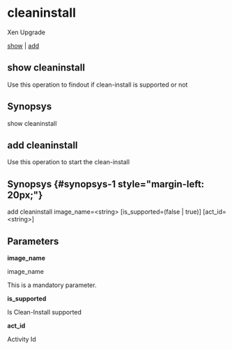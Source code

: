 # cleaninstall

Xen Upgrade

[show](#show%20cleaninstall) | [add](#add%20cleaninstall)

## show cleaninstall

Use this operation to findout if clean-install is supported or not

## Synopsys 

show cleaninstall

## add cleaninstall

Use this operation to start the clean-install

## Synopsys {#synopsys-1 style="margin-left: 20px;"}

add cleaninstall image\_name=&lt;string&gt; \[is\_supported=(false | true)\] \[act\_id=&lt;string&gt;\]

## Parameters 

**image\_name**

image\_name

This is a mandatory parameter.

**is\_supported**

Is Clean-Install supported

**act\_id**

Activity Id
